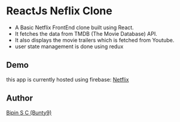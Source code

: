# ReactJs Neflix Clone

- A Basic Netflix FrontEnd clone built using React.
- It fetches the data from TMDB (The Movie Database) API.
- It also displays the movie trailers which is fetched from Youtube.
- user state management is done using redux

## Demo

this app is currently hosted using firebase:
[Netflix](https://netflixx-420.web.app/)

## Author
[Bipin S C (Bunty9)](https://github.com/Bunty9)
